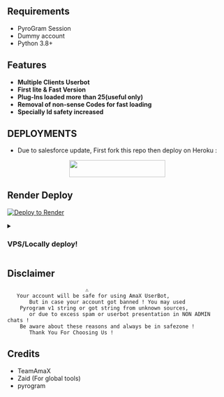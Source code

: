 ## Requirements 

- PyroGram Session
- Dummy account
- Python 3.8+

## Features 

- **Multiple Clients Userbot**
- **First lite & Fast Version**
- **Plug-Ins loaded more than 25(useful only)**
- **Removal of non-sense Codes for fast loading**
- **Specially Id safety increased**


## DEPLOYMENTS

- Due to salesforce update, First fork this repo then deploy on Heroku :

<p align="center"><a href="https://dashboard.heroku.com/new?template=https://github.com/AnoxDx/AnonymousUserBot"> <img src="https://img.shields.io/badge/Deploy%20On%20Heroku-black?style=for-the-badge&logo=heroku" width="220" height="38.45"/></a></p>

## Render Deploy

[![Deploy to Render](https://render.com/images/deploy-to-render-button.svg)](https://render.com/deploy?repo=https://github.com/AnoxDx/AnonymousUserBot)

<details>
<summary><h3>
<b> VPS/Locally deploy! </b>
</h3></summary>
- Upgrade and Update by :
$ apt-get -y update
- Install required packages by :
$ apt-get -y install git gcc python3-pip -y
- Clone the repository by :
$ git clone https://github.com/AnoxDx/AnonymousUserBot
- Get Up By :
$ cd AnonymousUserBot
- Install requirements by :
$ pip3 install -U -r requirements.txt
- Set Variables By :
$ cp sample.env .env
- Input Veriables
$ nano .env
</details>

## Disclaimer 


```console
                         ⚠️
   Your account will be safe for using AmaX UserBot,
       But in case your account got banned ! You may used
    Pyrogram v1 string or got string from unknown sources,
       or due to excess spam or userbot presentation in NON ADMIN chats !
    Be aware about these reasons and always be in safezone !
       Thank You For Choosing Us !
```

## Credits 
- TeamAmaX
- Zaid (For global tools)
- pyrogram
